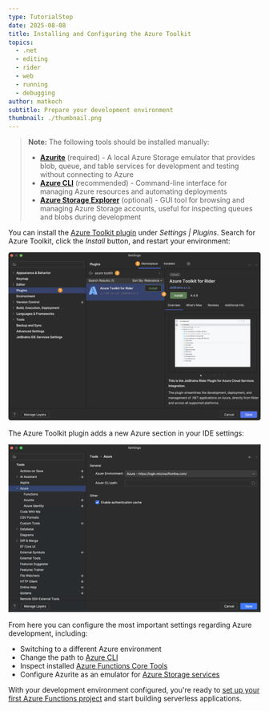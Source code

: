```yaml
---
type: TutorialStep
date: 2025-08-08
title: Installing and Configuring the Azure Toolkit
topics:
  - .net
  - editing
  - rider
  - web
  - running
  - debugging
author: matkoch
subtitle: Prepare your development environment
thumbnail: ./thumbnail.png
---
```


> **Note:** The following tools should be installed manually:
>
> - **[Azurite](https://learn.microsoft.com/en-us/azure/storage/common/storage-use-azurite?tabs=npm,blob-storage#install-azurite)** (required) - A local Azure Storage emulator that provides blob, queue, and table services for development and testing without connecting to Azure
> - **[Azure CLI](https://learn.microsoft.com/en-us/cli/azure/install-azure-cli?view=azure-cli-latest)** (recommended) - Command-line interface for managing Azure resources and automating deployments
> - **[Azure Storage Explorer](https://azure.microsoft.com/en-us/products/storage/storage-explorer)** (optional) - GUI tool for browsing and managing Azure Storage accounts, useful for inspecting queues and blobs during development

You can install the [Azure Toolkit plugin](https://plugins.jetbrains.com/plugin/11220-azure-toolkit-for-rider) under _Settings | Plugins_. Search for Azure Toolkit, click the _Install_ button, and restart your environment:

![Installation of Azure Toolkit Plugin](install-plugin.png)

The Azure Toolkit plugin adds a new Azure section in your IDE settings:

![Azure Toolkit Option Pages](option-pages-optimized.gif)

From here you can configure the most important settings regarding Azure development, including:

- Switching to a different Azure environment
- Change the path to [Azure CLI](https://learn.microsoft.com/en-us/cli/azure/?view=azure-cli-latest)
- Inspect installed [Azure Functions Core Tools](https://learn.microsoft.com/en-us/azure/azure-functions/functions-run-local?tabs=macos,isolated-process,node-v4,python-v2,http-trigger,container-apps&pivots=programming-language-csharp)
- Configure Azurite as an emulator for [Azure Storage services](https://learn.microsoft.com/en-us/azure/storage/common/storage-introduction)

With your development environment configured, you're ready to [set up your first Azure Functions project](../setting-up-an-azure-functions-project/) and start building serverless applications.
